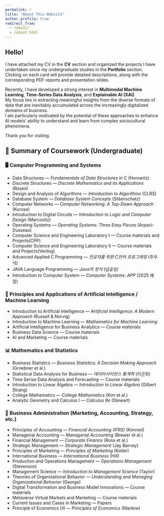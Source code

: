 ```yaml
---
permalink: /
title: "About This Website"
author_profile: true
redirect_from: 
  - /about/
  - /about.html
---
```

## Hello!
I have attached my CV in the **CV** section and organized the projects I have undertaken since my undergraduate studies in the **Portfolio** section.  
Clicking on each card will provide detailed descriptions, along with the corresponding PDF reports and presentation slides.

Recently, I have developed a strong interest in **Multimodal Machine Learning**, **Time-Series Data Analysis**, and **Explainable AI (XAI)**.  
My focus lies in extracting meaningful insights from the diverse formats of data that are inevitably accumulated across the increasingly digitalized domains of business.  
I am particularly motivated by the potential of these approaches to enhance AI models’ ability to understand and learn from complex sociocultural phenomena.

Thank you for visiting.


## 📘 Summary of Coursework (Undergraduate)
### 🖥️ Computer Programming and Systems
- Data Structures — *Fundamentals of Data Structures in C* (Horowitz)
- Discrete Structures — *Discrete Mathematics and its Applications* (Rosen)
- Design and Analysis of Algorithms — *Introduction to Algorithms* (CLRS)
- Database System — *Database System Concepts* (Silberschatz)
- Computer Networks — *Computer Networking: A Top-Down Approach* (Kurose)
- Introduction to Digital Circuits — *Introduction to Logic and Computer Design* (Marcovitz)
- Operating Systems — *Operating Systems: Three Easy Pieces* (Arpaci-Dusseau)
- Computer Science and Engineering Laboratory I — Course materials and Projects(CPP)
- Computer Science and Engineering Laboratory II — Course materials and Projects(Verilog)
- Advanced Applied C Programming — *전공자를 위한 C언어 프로그래밍* (주우석)
- JAVA Language Programming — *Java의 정석* (남궁성)
- Introduction to Computer System — *Computer Systems: APP* (2025 예정)

### 🤖 Principles and Applications of Artificial Intelligence / Machine Learning
- Introduction to Artificial Intelligence — *Artificial Intelligence: A Modern Approach* (Russell & Norvig)
- Introduction to Machine Learning — *Mathematics for Machine Learning*
- Artificial Intelligence for Business Analytics — Course materials
- Business Data Science — Course materials
- AI and Marketing — Course materials

### 📊 Mathematics and Statistics
- Business Statistics — *Business Statistics: A Decision Making Approach* (Groebner et al.)
- Statistical Data Analysis for Business — *데이터사이언스 통계학* (이군희)
- Time Serise Data Analysis and Forecasting  — Course materials
- Introduction to Linear Algebra — *Introduction to Linear Algebra* (Gilbert Strang)
- College Mathematics — *College Mathematics* (Kim et al.)
- Analytic Geometry and Calculus I — *Calculus 9e* (Stewart)

### 💼 Business Administration (Marketing, Accounting, Strategy, etc.)
- Principles of Accounting — *Financial Accounting (IFRS)* (Kimmel)
- Managerial Accounting — *Managerial Accounting* (Brewer et al.)
- Financial Management — *Corporate Finance* (Ross et al.)
- Strategic Management — *Strategic Management* (Jay Barney)
- Principles of Marketing — *Principles of Marketing* (Kotler)
- International Business — *International Business* (Hill)
- Production and Operations Management — *Operations Management* (Stevenson)
- Management Science — *Introduction to Management Science* (Taylor)
- Theories of Organizational Behavior — *Understanding and Managing Organizational Behavior* (George)
- Digital Transformation and Business Model Innovations — Course materials
- Metaverse Virtual Markets and Marketing — Course materials
- Current Issues and Cases in Marketing — Papers
- Principle of Economics I/II — *Principles of Economics* (Mankiw)
